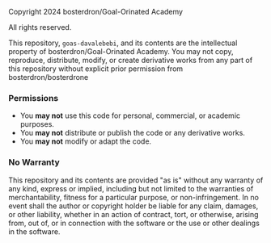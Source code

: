 Copyright 2024 bosterdron/Goal-Orinated Academy

All rights reserved.

This repository, `goas-davalebebi`, and its contents are the intellectual property of bosterdron/Goal-Orinated Academy. You may not copy, reproduce, distribute, modify, or create derivative works from any part of this repository without explicit prior permission from bosterdron/bosterdrone

### Permissions

- You **may not** use this code for personal, commercial, or academic purposes.
- You **may not** distribute or publish the code or any derivative works.
- You **may not** modify or adapt the code.

### No Warranty

This repository and its contents are provided "as is" without any warranty of any kind, express or implied, including but not limited to the warranties of merchantability, fitness for a particular purpose, or non-infringement. In no event shall the author or copyright holder be liable for any claim, damages, or other liability, whether in an action of contract, tort, or otherwise, arising from, out of, or in connection with the software or the use or other dealings in the software.